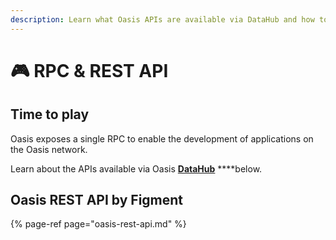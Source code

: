 ```yaml
---
description: Learn what Oasis APIs are available via DataHub and how to use them
---
```


# 🎮 RPC & REST API

## Time to play

Oasis exposes a single RPC to enable the development of applications on the Oasis network.

Learn about the APIs available via Oasis [**DataHub**](https://datahub.figment.io/sign_up?service=oasis) ****below.

## Oasis REST API by Figment

{% page-ref page="oasis-rest-api.md" %}





